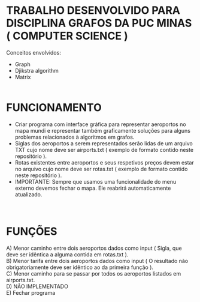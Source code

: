 # TRABALHO DESENVOLVIDO PARA DISCIPLINA GRAFOS DA PUC MINAS ( COMPUTER SCIENCE )
Conceitos envolvidos:
- Graph
- Djikstra algorithm
- Matrix
<br><br>

# FUNCIONAMENTO
- Criar programa com interface gráfica para representar aeroportos no mapa mundi e representar também graficamente soluções para alguns problemas relacionados à algoritmos em grafos.<br>
- Siglas dos aeroportos a serem representados serão lidas de um arquivo TXT cujo nome deve ser airports.txt ( exemplo de formato contido neste repositório ).<br>
- Rotas existentes entre aeroportos e seus respetivos preços devem estar no arquivo cujo nome deve ser rotas.txt ( exemplo de formato contido neste repositório ).<br>
- IMPORTANTE: Sempre que usamos uma funcionalidade do menu externo devemos fechar o mapa. Ele reabrirá automaticamente atualizado.<br>
<br><br>

# FUNÇÕES
A) Menor caminho entre dois aeroportos dados como input ( Sigla, que deve ser idêntica a alguma contida em rotas.txt ). <br>
B) Menor tarifa entre dois aeroportos dados como input ( O resultado não obrigatoriamente deve ser idêntico ao da primeira função ).<br>
C) Menor caminho para se passar por todos os aeroportos listados em airports.txt.<br>
D) NÃO IMPLEMENTADO<br>
E) Fechar programa<br>
<br><br>

